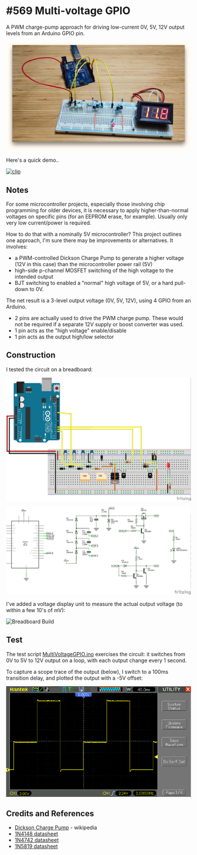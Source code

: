 # #569 Multi-voltage GPIO

A PWM charge-pump approach for driving low-current 0V, 5V, 12V output levels from an Arduino GPIO pin.

![Build](./assets/MultiVoltageGPIO_build.jpg?raw=true)

Here's a quick demo..

[![clip](https://img.youtube.com/vi/8Dd5pZfwA6s/0.jpg)](https://www.youtube.com/watch?v=8Dd5pZfwA6s)

## Notes

For some microcontroller projects, especially those involving chip programming for older devices,
it is necessary to apply higher-than-normal voltages on specific pins (for an EEPROM erase, for example).
Usually only very low current/power is required.

How to do that with a nominally 5V microcontroller?
This project outlines one approach, I'm sure there may be improvements or alternatives. It involves:

* a PWM-controlled Dickson Charge Pump to generate a higher voltage (12V in this case) than the microcontroller power rail (5V)
* high-side p-channel MOSFET switching of the high voltage to the intended output
* BJT switching to enabled a "normal" high voltage of 5V, or a hard pull-down to 0V.

The net result is a 3-level output voltage (0V, 5V, 12V), using 4 GPIO from an Arduino.

* 2 pins are actually used to drive the PWM charge pump. These would not be required if a separate 12V supply or boost converter was used.
* 1 pin acts as the "high voltage" enable/disable
* 1 pin acts as the output high/low selector

## Construction

I tested the circuit on a breadboard:

![Breadboard](./assets/MultiVoltageGPIO_bb.jpg?raw=true)

![Schematic](./assets/MultiVoltageGPIO_schematic.jpg?raw=true)

I've added a voltage display unit to measure the actual output voltage (to within a few 10's of mV):

![Breadboard Build](./assets/MultiVoltageGPIO_bb_build.jpg?raw=true)

## Test

The test script [MultiVoltageGPIO.ino](./MultiVoltageGPIO.ino?raw=true) exercises the circuit:
it switches from 0V to 5V to 12V output on a loop, with each output change every 1 second.

To capture a scope trace of the output (below), I switch to a 100ms transition delay, and
plotted the output with a -5V offset:

![scope](./assets/scope.gif?raw=true)

## Credits and References

* [Dickson Charge Pump](https://en.wikipedia.org/wiki/Voltage_multiplier#Dickson_charge_pump) - wikipedia
* [1N4148 datasheet](https://www.futurlec.com/Diodes/1N4148.shtml)
* [1N4742 datasheet](https://www.futurlec.com/Diodes/1N4742.shtml)
* [1N5819 datasheet](https://www.futurlec.com/Diodes/1N5819.shtml)
